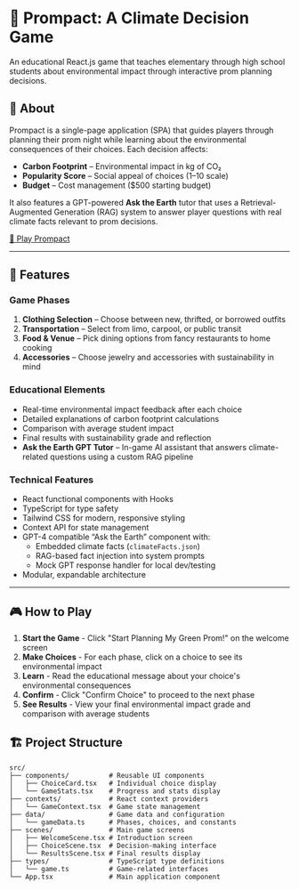 # 🌱 Prompact: A Climate Decision Game

An educational React.js game that teaches elementary through high school students about environmental impact through interactive prom planning decisions.

## 🎯 About

Prompact is a single-page application (SPA) that guides players through planning their prom night while learning about the environmental consequences of their choices. Each decision affects:

- **Carbon Footprint** – Environmental impact in kg of CO₂
- **Popularity Score** – Social appeal of choices (1–10 scale)
- **Budget** – Cost management ($500 starting budget)

It also features a GPT-powered **Ask the Earth** tutor that uses a Retrieval-Augmented Generation (RAG) system to answer player questions with real climate facts relevant to prom decisions.

[🌿 Play Prompact](https://green-prom-planning.vercel.app/)

---

## 🚀 Features

### Game Phases
1. **Clothing Selection** – Choose between new, thrifted, or borrowed outfits
2. **Transportation** – Select from limo, carpool, or public transit
3. **Food & Venue** – Pick dining options from fancy restaurants to home cooking
4. **Accessories** – Choose jewelry and accessories with sustainability in mind

### Educational Elements
- Real-time environmental impact feedback after each choice
- Detailed explanations of carbon footprint calculations
- Comparison with average student impact
- Final results with sustainability grade and reflection
- **Ask the Earth GPT Tutor** – In-game AI assistant that answers climate-related questions using a custom RAG pipeline

### Technical Features
- React functional components with Hooks
- TypeScript for type safety
- Tailwind CSS for modern, responsive styling
- Context API for state management
- GPT-4 compatible “Ask the Earth” component with:
  - Embedded climate facts (`climateFacts.json`)
  - RAG-based fact injection into system prompts
  - Mock GPT response handler for local dev/testing
- Modular, expandable architecture

---

## 🎮 How to Play

1. **Start the Game** - Click "Start Planning My Green Prom!" on the welcome screen
2. **Make Choices** - For each phase, click on a choice to see its environmental impact
3. **Learn** - Read the educational message about your choice's environmental consequences
4. **Confirm** - Click "Confirm Choice" to proceed to the next phase
5. **See Results** - View your final environmental impact grade and comparison with average students

## 🏗️ Project Structure

```
src/
├── components/          # Reusable UI components
│   ├── ChoiceCard.tsx   # Individual choice display
│   └── GameStats.tsx    # Progress and stats display
├── contexts/            # React context providers
│   └── GameContext.tsx  # Game state management
├── data/                # Game data and configuration
│   └── gameData.ts      # Phases, choices, and constants
├── scenes/              # Main game screens
│   ├── WelcomeScene.tsx # Introduction screen
│   ├── ChoiceScene.tsx  # Decision-making interface
│   └── ResultsScene.tsx # Final results display
├── types/               # TypeScript type definitions
│   └── game.ts          # Game-related interfaces
└── App.tsx              # Main application component
```


